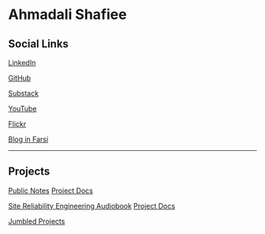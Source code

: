 # Ahmadali Shafiee

## Social Links

[<Icon icon="fa-brands fa-linkedin" size="lg" /> LinkedIn](https://www.linkedin.com/in/ahmadalli/)

[<Icon icon="fa-brands fa-github" size="lg" /> GitHub](https://github.com/ahmadalli)

[<Icon icon="fa-sharp fa-bookmark" size="lg" /> Substack](https://ahmadallish.substack.com/)

[<icon icon="fa-brands fa-youtube" size="lg" /> YouTube](https://www.youtube.com/channel/UCpN2l-8TZV2PoLT33JOD6aA)

[<icon icon="fa-brands fa-flickr" size="lg" /> Flickr](https://www.flickr.com/photos/ahmadallish/)

[<icon icon="fa-brands fa-wordpress" size="lg" /> Blog in Farsi](https://ahmadalli.me)

---

## Projects

[<Icon icon="fa-solid fa-at" size="lg" /> Public Notes](https://publicnotes.io/) <Icon icon="fa-solid fa-chevron-right" size="sm" /> [Project Docs](/projects/public-notes/)

[<Icon icon="fa-solid fa-podcast" size="lg" /> Site Reliability Engineering Audiobook](https://podcasters.spotify.com/pod/show/sre-audiobook) <Icon icon="fa-solid fa-chevron-right" size="sm" /> [Project Docs](/projects/sre-audiobook/)

[<Icon icon="fa-solid fa-gears" size="lg" /> Jumbled Projects](https://jumbled.dev)
